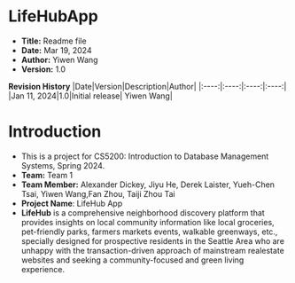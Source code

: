 # LifeHubApp

- **Title:** Readme file
- **Date:** Mar 19, 2024
- **Author:** Yiwen Wang
- **Version:** 1.0

**Revision History**
|Date|Version|Description|Author|
|:----:|:----:|:----:|:----:|
|Jan 11, 2024|1.0|Initial release| Yiwen Wang|

# Introduction
- This is a project for CS5200: Introduction to Database Management Systems, Spring 2024. 
- **Team:** Team 1
- **Team Member:** Alexander Dickey, Jiyu He, Derek Laister, Yueh-Chen Tsai, Yiwen Wang,Fan Zhou, Taiji Zhou Tai
- **Project Name**: LifeHub App
- **LifeHub** is a comprehensive neighborhood discovery platform that provides insights on local community information like local groceries, pet-friendly parks, farmers markets events, walkable greenways, etc., specially designed for prospective residents in the Seattle Area who are unhappy with the transaction-driven approach of mainstream realestate websites and seeking a community-focused and green living experience.
